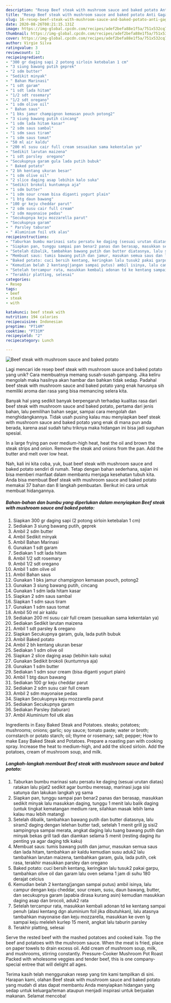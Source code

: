 ```yaml
---
description: "Resep Beef steak with mushroom sauce and baked potato Anti Gagal"
title: "Resep Beef steak with mushroom sauce and baked potato Anti Gagal"
slug: 16-resep-beef-steak-with-mushroom-sauce-and-baked-potato-anti-gagal
date: 2020-08-26T08:21:15.131Z
image: https://img-global.cpcdn.com/recipes/adef2befa88e1f5a/751x532cq70/beef-steak-with-mushroom-sauce-and-baked-potato-foto-resep-utama.jpg
thumbnail: https://img-global.cpcdn.com/recipes/adef2befa88e1f5a/751x532cq70/beef-steak-with-mushroom-sauce-and-baked-potato-foto-resep-utama.jpg
cover: https://img-global.cpcdn.com/recipes/adef2befa88e1f5a/751x532cq70/beef-steak-with-mushroom-sauce-and-baked-potato-foto-resep-utama.jpg
author: Virgie Silva
ratingvalue: 3
reviewcount: 12
recipeingredient:
- "300 gr daging sapi 2 potong sirloin ketebalan 1 cm"
- "3 siung bawang putih geprek"
- "2 sdm butter"
- "Sedikit minyak"
- " Bahan Marinasi"
- "1 sdt garam"
- "1 sdt lada hitam"
- "1/2 sdt rosemary"
- "1/2 sdt oregano"
- "1 sdm olive oil"
- " Bahan saus"
- "1 bks jamur champignon kemasan pouch potong2"
- "3 siung bawang putih cincang"
- "1 sdm lada hitam kasar"
- "2 sdm saus sambal"
- "1 sdm saus tiram"
- "1 sdm saus tomat"
- "50 ml air kaldu"
- "200 ml susu cair full cream sesuaikan sama kekentalan ya"
- "Sedikit larutan maizena"
- "1 sdt parsley  oregano"
- "Secukupnya garam gula lada putih bubuk"
- " Baked potato"
- "2 bh kentang ukuran besar"
- "1 sdm olive oil"
- "2 slice daging asap lebihin kalo suka"
- "Sedikit brokoli kuntumnya aja"
- "1 sdm butter"
- "1 sdm sour cream bisa diganti yogurt plain"
- "1 btg daun bawang"
- "100 gr keju cheddar parut"
- "2 sdm susu cair full cream"
- "2 sdm mayonaise pedas"
- "Secukupnya keju mozzarella parut"
- "Secukupnya garam"
- " Parsley taburan"
- " Aluminium foil utk alas"
recipeinstructions:
- "Taburkan bumbu marinasi satu persatu ke daging (sesuai urutan diatas) ratakan lalu pijat2 sedikit agar bumbu meresap, marinasi juga sisi satunya dan lakukan langkah yg sama"
- "Siapkan pan, tunggu sampai pan benar2 panas dan berasap, masukkan sedikit minyak lalu masukkan daging, tunggu 1 menit lalu balik daging (untuk tingkat kematangan medium rare, silahkan masak lebih lama kalau mau lebih matang)"
- "Setelah dibalik, tambahkan bawang putih dan butter diatasnya, lalu siram2 daging dengan lelehan butter tadi, setelah 1 menit grill jg sisi2 sampingnya sampai merata, angkat daging lalu tuang bawang putih dan minyak bekas grill tadi dan diamkan selama 5 menit (resting daging itu penting ya agar daging tdk kaku)"
- "Membuat saus: tumis bawang putih dan jamur, masukan semua saus dan lada hitam, tambahkan air kaldu kemudian susu aduk2 lalu tambahkan larutan maizena, tambahkan garam, gula, lada putih, cek rasa, terakhir masukkan parsley dan oregano"
- "Baked potato: cuci bersih kentang, keringkan lalu tusuk2 pakai garpu, tambahkan olive oil dan garam lalu oven selama 1 jam di suhu 180 derajat celcius"
- "Kemudian belah 2 kentang(jangan sampai putus) ambil isinya, lalu campur dengan keju cheddar, sour cream, susu, daun bawang, butter, dan secukupnya garam (apabia dirasa kurang asin) kemudian masukkan daging asap dan brocoli, aduk2 rata"
- "Setelah tercampur rata, masukkan kembali adonan td ke kentang sampai penuh (alasi kentang dgn aluminium foil jika dibutuhkan), lalu atasnya tambahkan mayonaise dan keju mozzarella, masukkan ke oven lg sampai keju meleleh kurlep 15 menit, angkat lalu taburin parsley"
- "Terakhir platting, selesai"
categories:
- Resep
tags:
- beef
- steak
- with

katakunci: beef steak with 
nutrition: 194 calories
recipecuisine: Indonesian
preptime: "PT14M"
cooktime: "PT31M"
recipeyield: "2"
recipecategory: Lunch

---
```



![Beef steak with mushroom sauce and baked potato](https://img-global.cpcdn.com/recipes/adef2befa88e1f5a/751x532cq70/beef-steak-with-mushroom-sauce-and-baked-potato-foto-resep-utama.jpg)

Lagi mencari ide resep beef steak with mushroom sauce and baked potato yang unik? Cara membuatnya memang susah-susah gampang. Jika keliru mengolah maka hasilnya akan hambar dan bahkan tidak sedap. Padahal beef steak with mushroom sauce and baked potato yang enak harusnya sih memiliki aroma dan rasa yang bisa memancing selera kita.

Banyak hal yang sedikit banyak berpengaruh terhadap kualitas rasa dari beef steak with mushroom sauce and baked potato, pertama dari jenis bahan, lalu pemilihan bahan segar, sampai cara mengolah dan menghidangkannya. Tidak usah pusing kalau mau menyiapkan beef steak with mushroom sauce and baked potato yang enak di mana pun anda berada, karena asal sudah tahu triknya maka hidangan ini bisa jadi suguhan spesial.

In a large frying pan over medium-high heat, heat the oil and brown the steak strips and onion. Remove the steak and onions from the pan. Add the butter and melt over low heat.


Nah, kali ini kita coba, yuk, buat beef steak with mushroom sauce and baked potato sendiri di rumah. Tetap dengan bahan sederhana, sajian ini bisa memberi manfaat dalam membantu menjaga kesehatan tubuh kita. Anda bisa membuat Beef steak with mushroom sauce and baked potato memakai 37 bahan dan 8 langkah pembuatan. Berikut ini cara untuk membuat hidangannya.

<!--inarticleads1-->

##### Bahan-bahan dan bumbu yang diperlukan dalam menyiapkan Beef steak with mushroom sauce and baked potato:

1. Siapkan 300 gr daging sapi (2 potong sirloin ketebalan 1 cm)
1. Sediakan 3 siung bawang putih, geprek
1. Ambil 2 sdm butter
1. Ambil Sedikit minyak
1. Ambil  Bahan Marinasi
1. Gunakan 1 sdt garam
1. Sediakan 1 sdt lada hitam
1. Ambil 1/2 sdt rosemary
1. Ambil 1/2 sdt oregano
1. Ambil 1 sdm olive oil
1. Ambil  Bahan saus
1. Gunakan 1 bks jamur champignon kemasan pouch, potong2
1. Gunakan 3 siung bawang putih, cincang
1. Gunakan 1 sdm lada hitam kasar
1. Siapkan 2 sdm saus sambal
1. Siapkan 1 sdm saus tiram
1. Gunakan 1 sdm saus tomat
1. Ambil 50 ml air kaldu
1. Sediakan 200 ml susu cair full cream (sesuaikan sama kekentalan ya)
1. Sediakan Sedikit larutan maizena
1. Ambil 1 sdt parsley &amp; oregano
1. Siapkan Secukupnya garam, gula, lada putih bubuk
1. Ambil  Baked potato
1. Ambil 2 bh kentang ukuran besar
1. Sediakan 1 sdm olive oil
1. Siapkan 2 slice daging asap (lebihin kalo suka)
1. Gunakan Sedikit brokoli (kuntumnya aja)
1. Gunakan 1 sdm butter
1. Sediakan 1 sdm sour cream (bisa diganti yogurt plain)
1. Ambil 1 btg daun bawang
1. Sediakan 100 gr keju cheddar parut
1. Sediakan 2 sdm susu cair full cream
1. Ambil 2 sdm mayonaise pedas
1. Siapkan Secukupnya keju mozzarella parut
1. Sediakan Secukupnya garam
1. Sediakan  Parsley (taburan)
1. Ambil  Aluminium foil utk alas


Ingredients in Easy Baked Steak and Potatoes. steaks; potatoes; mushrooms; onions; garlic; soy sauce; tomato paste; water or broth; cornstarch or potato starch; oil; thyme or rosemary; salt; pepper; How to make Easy Baked Steak and Potatoes. Prepare a roasting pan with cooking spray. Increase the heat to medium-high, and add the sliced sirloin. Add the potatoes, cream of mushroom soup, and milk. 

<!--inarticleads2-->

##### Langkah-langkah membuat Beef steak with mushroom sauce and baked potato:

1. Taburkan bumbu marinasi satu persatu ke daging (sesuai urutan diatas) ratakan lalu pijat2 sedikit agar bumbu meresap, marinasi juga sisi satunya dan lakukan langkah yg sama
1. Siapkan pan, tunggu sampai pan benar2 panas dan berasap, masukkan sedikit minyak lalu masukkan daging, tunggu 1 menit lalu balik daging (untuk tingkat kematangan medium rare, silahkan masak lebih lama kalau mau lebih matang)
1. Setelah dibalik, tambahkan bawang putih dan butter diatasnya, lalu siram2 daging dengan lelehan butter tadi, setelah 1 menit grill jg sisi2 sampingnya sampai merata, angkat daging lalu tuang bawang putih dan minyak bekas grill tadi dan diamkan selama 5 menit (resting daging itu penting ya agar daging tdk kaku)
1. Membuat saus: tumis bawang putih dan jamur, masukan semua saus dan lada hitam, tambahkan air kaldu kemudian susu aduk2 lalu tambahkan larutan maizena, tambahkan garam, gula, lada putih, cek rasa, terakhir masukkan parsley dan oregano
1. Baked potato: cuci bersih kentang, keringkan lalu tusuk2 pakai garpu, tambahkan olive oil dan garam lalu oven selama 1 jam di suhu 180 derajat celcius
1. Kemudian belah 2 kentang(jangan sampai putus) ambil isinya, lalu campur dengan keju cheddar, sour cream, susu, daun bawang, butter, dan secukupnya garam (apabia dirasa kurang asin) kemudian masukkan daging asap dan brocoli, aduk2 rata
1. Setelah tercampur rata, masukkan kembali adonan td ke kentang sampai penuh (alasi kentang dgn aluminium foil jika dibutuhkan), lalu atasnya tambahkan mayonaise dan keju mozzarella, masukkan ke oven lg sampai keju meleleh kurlep 15 menit, angkat lalu taburin parsley
1. Terakhir platting, selesai


Serve the rested beef with the mashed potatoes and cooked kale. Top the beef and potatoes with the mushroom sauce. When the meat is fried, place on paper towels to drain excess oil. Add cream of mushroom soup, milk, and mushrooms, stirring constantly. Pressure-Cooker Mushroom Pot Roast Packed with wholesome veggies and tender beef, this is one company-special entree that will delight all ages. 

Terima kasih telah menggunakan resep yang tim kami tampilkan di sini. Harapan kami, olahan Beef steak with mushroom sauce and baked potato yang mudah di atas dapat membantu Anda menyiapkan hidangan yang sedap untuk keluarga/teman ataupun menjadi inspirasi untuk berjualan makanan. Selamat mencoba!
